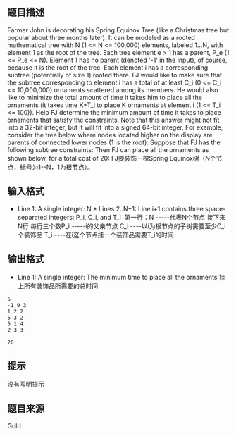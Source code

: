 


## 题目描述
Farmer John is decorating his Spring Equinox Tree (like a Christmas tree but popular about three months later). It can be modeled as a rooted mathematical tree with N (1 <= N <= 100,000) elements, labeled 1...N, with element 1 as the root of the tree. Each tree element e > 1 has a parent, P_e (1 <= P_e <= N). Element 1 has no parent (denoted '-1' in the input), of course, because it is the root of the tree. Each element i has a corresponding subtree (potentially of size 1) rooted there. FJ would like to make sure that the subtree corresponding to element i has a total of at least C_i (0 <= C_i <= 10,000,000) ornaments scattered among its members. He would also like to minimize the total amount of time it takes him to place all the ornaments (it takes time K*T_i to place K ornaments at element i (1 <= T_i <= 100)). Help FJ determine the minimum amount of time it takes to place ornaments that satisfy the constraints.  Note that this answer might not fit into a 32-bit integer, but it will fit into a signed 64-bit integer. For example, consider the tree below where nodes located higher on the display are parents of connected lower nodes (1 is the root):
Suppose that FJ has the following subtree constraints:
Then FJ can place all the ornaments as shown below, for a total cost of 20:
FJ要装饰一棵Spring Equinox树（N个节点，标号为1--N，1为根节点）。 
## 输入格式
* Line 1: A single integer: N  * Lines 2..N+1: Line i+1 contains three space-separated integers: P_i,         C_i, and
T_i
 第一行：N -----代表N个节点 接下来N行 每行三个数P_i -----i的父亲节点 C_i ----以i为根节点的子树需要至少C_i个装饰品 T_i ----在i这个节点挂一个装饰品需要T_i的时间 
## 输出格式
* Line 1: A single integer: The minimum time to place all the         ornaments
挂上所有装饰品所需要的总时间

```input1
5
-1 9 3
1 2 2
5 3 2
5 1 4
2 3 3

```
```output1
20
```

## 提示
没有写明提示
## 题目来源
Gold


